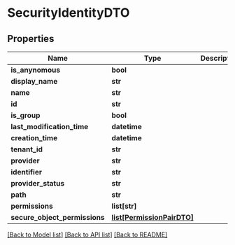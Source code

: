 # SecurityIdentityDTO

## Properties
Name | Type | Description | Notes
------------ | ------------- | ------------- | -------------
**is_anynomous** | **bool** |  | [optional] 
**display_name** | **str** |  | [optional] 
**name** | **str** |  | [optional] 
**id** | **str** |  | [optional] 
**is_group** | **bool** |  | [optional] 
**last_modification_time** | **datetime** |  | [optional] 
**creation_time** | **datetime** |  | [optional] 
**tenant_id** | **str** |  | [optional] 
**provider** | **str** |  | [optional] 
**identifier** | **str** |  | [optional] 
**provider_status** | **str** |  | [optional] 
**path** | **str** |  | [optional] 
**permissions** | **list[str]** |  | [optional] 
**secure_object_permissions** | [**list[PermissionPairDTO]**](PermissionPairDTO.md) |  | [optional] 

[[Back to Model list]](../README.md#documentation-for-models) [[Back to API list]](../README.md#documentation-for-api-endpoints) [[Back to README]](../README.md)


